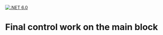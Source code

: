[![.NET 6.0](https://img.shields.io/badge/.Net-6.0-blue.svg)](https://dotnet.microsoft.com/en-us/download/dotnet/6.0)
# Final control work on the main block



